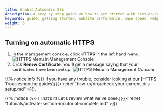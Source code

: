 ```yaml
---
title: Enable Automatic SSL
description: A step-by-step guide on how to get started with section.io's CDG.
keywords: guide, getting started, website performance, page speed, webpage speed, website security, content delivery network, CDN
weight: 3
---
```


## Turning on automatic HTTPS

1. In the management console, click **HTTPS** in the left hand menu.
![HTTPS Menu in Management Console](/docs/images/screenshots/menu/highlight-https-menu-option.png?height=80px)
1. Click **Renew Certificate**. You'll get a message saying that your certificates have been set up.
![HTTPS Menu in Management Console](/docs/images/screenshots/https/highlight-renew-certificate-button.png?height=80px)

{{% notice info %}}
If you have any trouble, consider looking at our [HTTPS Troubleshooting guides]({{< relref "how-to/dns/check-your-current-dns-setup.md" >}}).

{{% /notice %}}
[That's it! Let's review what we've done.]({{< relref "tutorials/activate-section-io/tutorial-complete.md" >}})
